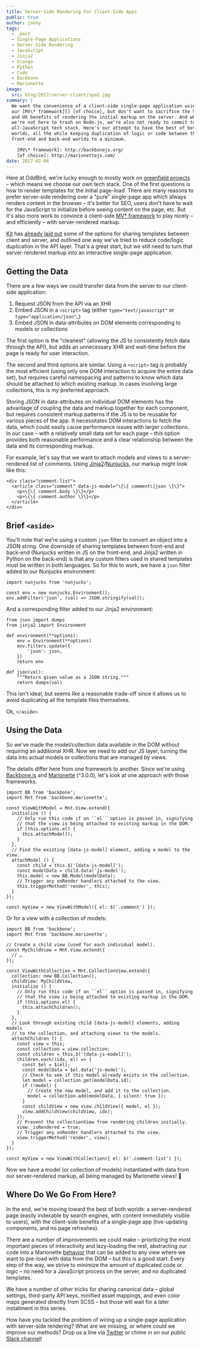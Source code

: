 ```yaml
---
title: Server-Side Rendering For Client-Side Apps
public: true
author: jonny
tags:
  - _post
  - Single-Page Applications
  - Server-Side Rendering
  - JavaScript
  - Jinja2
  - Django
  - Python
  - Code
  - Backbone
  - Marionette
image:
  src: blog/2017/server-client/spa2.jpg
summary: |
  We want the convenience of a client-side single-page application using
  our [MV\* framework][] [of choice], but don't want to sacrifice the SEO
  and UX benefits of rendering the initial markup on the server. And while
  we're not here to trash on Node.js, we're also not ready to commit to an
  all-JavaScript tech stack. Here's our attempt to have the best of both
  worlds, all the while keeping duplication of logic or code between the
  front-end and back-end worlds to a minimum.

    [MV\* framework]: http://backbonejs.org/
    [of choice]: http://marionettejs.com/
date: 2017-02-06
---
```


Here at OddBird, we're lucky enough to mostly work on [greenfield
projects] – which means we choose our own tech stack. One of the first
questions is how to render templates for the initial page-load. There
are many reasons to prefer server-side rendering over a "pure"
single-page app which always renders content in the browser – it's
better for SEO, users don't have to wait for the JavaScript to
initialize before seeing content on the page, etc. But it's also more
work to convince a client-side [MV\* framework] to play nicely – and
efficiently – with server-rendered markup.

[Kit] has [already laid out] some of the options for sharing templates
between client and server, and outlined one way we've tried to reduce
code/logic duplication in the API layer. That's a great start, but we
still need to turn that server-rendered markup into an interactive
single-page application.

  [greenfield projects]: https://en.wikipedia.org/wiki/Greenfield_project
  [MV\* framework]: http://backbonejs.org/
  [Kit]: /authors/kit/
  [already laid out]: /2016/12/16/server-side-rendering-spa/

## Getting the Data

There are a few ways we could transfer data from the server to our
client-side application:

1.  Request JSON from the API via an XHR
2.  Embed JSON in a `<script>` tag (either `type="text/javascript"` or
    `type="application/json"`\_)
3.  Embed JSON in data-attributes on DOM elements corresponding to
    models or collections

The first option is the "cleanest" (allowing the JS to consistently
fetch data through the API), but adds an unnecessary XHR and wait-time
before the page is ready for user interaction.

The second and third options are similar. Using a `<script>` tag is
probably the most efficient (using only one DOM interaction to acquire
the entire data set), but requires careful namespacing and patterns to
know which data should be attached to which existing markup. In cases
involving large collections, this is my preferred approach.

Storing JSON in data-attributes on individual DOM elements has the
advantage of coupling the data and markup together for each component,
but requires consistent markup patterns if the JS is to be reusable for
various pieces of the app. It necessitates DOM interactions to fetch the
data, which could easily cause performance issues with larger
collections. In our case – with a relatively small data set for each
page – this option provides both reasonable performance and a clear
relationship between the data and its corresponding markup.

For example, let's say that we want to attach models and views to a
server-rendered list of comments. Using [Jinja2]/[Nunjucks], our markup
might look like this:

    <div class="comment-list">
      <article class="comment" data-js-model="\{\{ comment\|json \}\}">
        <p>\{\{ comment.body \}\}</p>
        <p>\{\{ comment.author \}\}</p>
      </article>
    </div>

  [Jinja2]: http://jinja.pocoo.org/docs/dev/
  [Nunjucks]: https://mozilla.github.io/nunjucks/

## Brief `<aside>`

You'll note that we're using a custom `json` filter to convert an object
into a JSON string. One downside of sharing templates between front-end
and back-end (Nunjucks written in JS on the front-end, and Jinja2
written in Python on the back-end) is that any custom filters used in
shared templates must be written in both languages. So for this to work,
we have a `json` filter added to our Nunjucks environment:

    import nunjucks from 'nunjucks';

    const env = new nunjucks.Environment();
    env.addFilter('json', (val) => JSON.stringify(val));

And a corresponding filter added to our Jinja2 environment:

    from json import dumps
    from jinja2 import Environment

    def environment(**options):
        env = Environment(**options)
        env.filters.update({
            'json': json,
        })
        return env

    def json(val):
        """Return given value as a JSON string."""
        return dumps(val)

This isn't ideal, but seems like a reasonable trade-off since it allows
us to avoid duplicating all the template files themselves.

Ok, `</aside>`.

## Using the Data

So we've made the model/collection data available in the DOM without
requiring an additional XHR. Now we need to add our JS layer, turning
the data into actual models or collections that are managed by views.

The details differ here from one framework to another. Since we're using
[Backbone.js] and [Marionette] (^3.0.0), let's look at one approach with
those frameworks.

    import BB from 'backbone';
    import Mnt from 'backbone.marionette';

    const ViewWithModel = Mnt.View.extend({
      initialize () {
        // Only run this code if an ``el`` option is passed in, signifying
        // that the view is being attached to existing markup in the DOM.
        if (this.options.el) {
          this.attachModel();
        }
      },
      // Find the existing [data-js-model] element, adding a model to the view.
      attachModel () {
        const child = this.$('[data-js-model]');
        const modelData = child.data('js-model');
        this.model = new BB.Model(modelData);
        // Trigger any onRender handlers attached to the view.
        this.triggerMethod('render', this);
      }
    });

    const myView = new ViewWithModel({ el: $('.comment') });

Or for a view with a collection of models:

    import BB from 'backbone';
    import Mnt from 'backbone.marionette';

    // Create a child view (used for each individual model).
    const MyChildView = Mnt.View.extend({
      // …
    });

    const ViewWithCollection = Mnt.CollectionView.extend({
      collection: new BB.Collection(),
      childView: MyChildView,
      initialize () {
        // Only run this code if an ``el`` option is passed in, signifying
        // that the view is being attached to existing markup in the DOM.
        if (this.options.el) {
          this.attachChildren();
        }
      },
      // Look through existing child [data-js-model] elements, adding models
      // to the collection, and attaching views to the models.
      attachChildren () {
        const view = this;
        const collection = view.collection;
        const children = this.$('[data-js-model]');
        children.each((idx, el) => {
          const $el = $(el);
          const modelData = $el.data('js-model');
          // Check to see if this model already exists in the collection.
          let model = collection.get(modelData.id);
          if (!model) {
            // Create the new model, and add it to the collection.
            model = collection.add(modelData, { silent: true });
          }
          const childView = new view.childView({ model, el });
          view.addChildView(childView, idx);
        });
        // Prevent the collectionView from rendering children initially.
        view._isRendered = true;
        // Trigger any onRender handlers attached to the view.
        view.triggerMethod('render', view);
      }
    });

    const myView = new ViewWithCollection({ el: $('.comment-list') });

Now we have a model (or collection of models) instantiated with data
from our server-rendered markup, all being managed by Marionette views!
🎉

  [Backbone.js]: http://backbonejs.org/
  [Marionette]: http://marionettejs.com/

## Where Do We Go From Here?

In the end, we're moving toward the best of both worlds: a
server-rendered page (easily indexable by search engines, with content
immediately visible to users), with the client-side benefits of a
single-page app (live-updating components, and no page refreshes).

There are a number of improvements we could make – prioritizing the most
important pieces of interactivity and lazy-loading the rest, abstracting
our code into a Marionette [behavior] that can be added to any view
where we want to pre-load with data from the DOM – but this is a good
start. Every step of the way, we strive to minimize the amount of
duplicated code or logic – no need for a JavaScript process on the
server, and no duplicated templates.

We have a number of other tricks for sharing canonical data – global
settings, third-party API keys, minified asset mappings, and even color
maps generated directly from SCSS – but those will wait for a later
installment in this series.

How have you tackled the problem of wiring up a single-page application
with server-side rendering? What are we missing, or where could we
improve our methods? Drop us a line via [Twitter] or chime in on our
public [Slack channel]!

  [behavior]: http://marionettejs.com/docs/v3.1.0/marionette.behavior.html
  [Twitter]: https://twitter.com/oddbird
  [Slack channel]: http://friends.oddbird.net/
